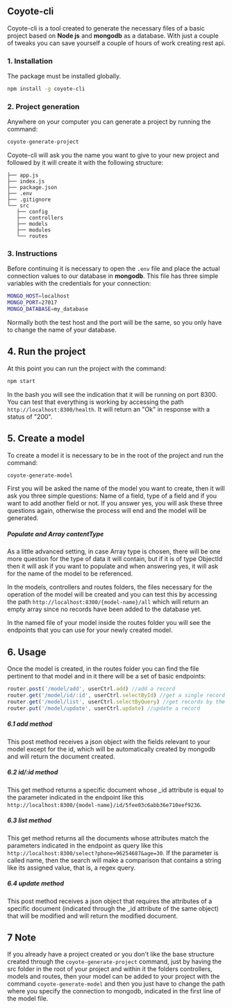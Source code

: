 ## Coyote-cli
Coyote-cli is a tool created to generate the necessary files of a basic project based on **Node js** and **mongodb** as a database. With just a couple of tweaks you can save yourself a couple of hours of work creating rest api.

### 1. Installation
The package must be installed globally.
```sh 
npm install -g coyote-cli 
```

### 2. Project generation
Anywhere on your computer you can generate a project by running the command:
```sh 
coyote-generate-project
```
Coyote-cli will ask you the name you want to give to your new project and followed by it will create it with the following structure:
```C:\Users\Hp\Documents\projects\my-project
├── app.js
├── index.js
├── package.json
├── .env
├── .gitignore
└── src
   ├── config
   ├── controllers
   ├── models
   ├── modules
   └── routes
```

### 3. Instructions
Before continuing it is necessary to open the ```.env``` file and place the actual connection values ​​to our database in **mongodb**. This file has three simple variables with the credentials for your connection:
```sh 
MONGO_HOST=localhost
MONGO_PORT=27017
MONGO_DATABASE=my_database
```
Normally both the test host and the port will be the same, so you only have to change the name of your database.

## 4. Run the project
At this point you can run the project with the command:
```sh 
npm start 
```
In the bash you will see the indication that it will be running on port 8300.
You can test that everything is working by accessing the path ```http://localhost:8300/health```. It will return an "Ok" in response with a status of "200".

## 5. Create a model
To create a model it is necessary to be in the root of the project and run the command:
```sh 
coyote-generate-model 
```
First you will be asked the name of the model you want to create, then it will ask you three simple questions: Name of a field, type of a field and if you want to add another field or not. If you answer yes, you will ask these three questions again, otherwise the process will end and the model will be generated.

##### Populate and Array contentType
As a little advanced setting, in case Array type is chosen, there will be one more question for the type of data it will contain, but if it is of type ObjectId then it will ask if you want to populate and when answering yes, it will ask for the name of the model to be referenced.

In the models, controllers and routes folders, the files necessary for the operation of the model will be created and you can test this by accessing the path ```http://localhost:8300/{model-name}/all``` which will return an empty array since no records have been added to the database yet.

In the named file of your model inside the routes folder you will see the endpoints that you can use for your newly created model.

## 6. Usage
Once the model is created, in the routes folder you can find the file pertinent to that model and in it there will be a set of basic endpoints:
```javascript 
router.post('/model/add', userCtrl.add) //add a record
router.get('/model/id/:id', userCtrl.selectById) //get a single record by id
router.get('/model/list', userCtrl.selectByQuery) //get records by the specific fields
router.put('/model/update', userCtrl.update) //update a record
```
##### 6.1 add method
This post method receives a json object with the fields relevant to your model except for the id, which will be automatically created by mongodb and will return the document created.
##### 6.2 id/:id method
This get method returns a specific document whose _id attribute is equal to the parameter indicated in the endpoint like this ```http://localhost:8300/{model-name}/id/5fee03c6abb36e710eef9236```.
##### 6.3 list method
This get method returns all the documents whose attributes match the parameters indicated in the endpoint as query like this ```http://localhost:8300/select?phone=96254687&age=30```. If the parameter is called name, then the search will make a comparison that contains a string like its assigned value, that is, a regex query.
##### 6.4 update method
This post method receives a json object that requires the attributes of a specific document (indicated through the _id attribute of the same object) that will be modified and will return the modified document.

## 7 Note
If you already have a project created or you don't like the base structure created through the ```coyote-generate-project``` command, just by having the src folder in the root of your project and within it the folders controllers, models and routes, then your model can be added to your project with the command ```coyote-generate-model``` and then you just have to change the path where you specify the connection to mongodb, indicated in the first line of the model file.